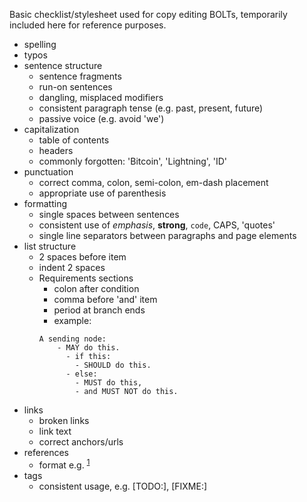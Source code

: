 Basic checklist/stylesheet used for copy editing BOLTs,
temporarily included here for reference purposes.

  - spelling
  - typos
  - sentence structure
    - sentence fragments
    - run-on sentences
    - dangling, misplaced modifiers
    - consistent paragraph tense (e.g. past, present, future)
    - passive voice (e.g. avoid 'we')
  - capitalization
    - table of contents
    - headers
    - commonly forgotten: 'Bitcoin', 'Lightning', 'ID'
  - punctuation
    - correct comma, colon, semi-colon, em-dash placement
    - appropriate use of parenthesis
  - formatting
    - single spaces between sentences
    - consistent use of _emphasis_, **strong**, `code`, CAPS, 'quotes'
    - single line separators between paragraphs and page elements
  - list structure
    - 2 spaces before item
    - indent 2 spaces
    - Requirements sections
      - colon after condition
      - comma before 'and' item
      - period at branch ends
      - example:
      ```
      A sending node:
          - MAY do this.
            - if this:
              - SHOULD do this.
            - else:
              - MUST do this,
              - and MUST NOT do this.
      ```
  - links
    - broken links
    - link text
    - correct anchors/urls
  - references
    - format e.g. <sup>[1](#reference-1)</sup>
  - tags
    - consistent usage, e.g. [TODO:], [FIXME:]